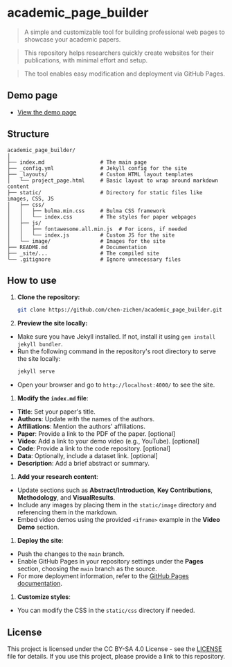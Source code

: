 # academic_page_builder

> A simple and customizable tool for building professional web pages to showcase your academic papers. 

> This repository helps researchers quickly create websites for their publications, with minimal effort and setup.

> The tool enables easy modification and deployment via GitHub Pages.

## Demo page
- [View the demo page](https://chen-zichen.github.io/academic_page_builder/)


## Structure
```
academic_page_builder/
│
├── index.md                  # The main page
├── _config.yml               # Jekyll config for the site
├── _layouts/                 # Custom HTML layout templates
│   └── project_page.html     # Basic layout to wrap around markdown content
├── static/                   # Directory for static files like images, CSS, JS
│   ├── css/
│   │   ├── bulma.min.css     # Bulma CSS framework
│   │   └── index.css         # The styles for paper webpages
│   ├── js/
│   │   ├── fontawesome.all.min.js  # For icons, if needed
│   │   └── index.js          # Custom JS for the site
│   └── image/                # Images for the site
├── README.md                 # Documentation
├── _site/...                 # The compiled site 
└── .gitignore                # Ignore unnecessary files
```

## How to use

1. **Clone the repository:**
   ```bash
   git clone https://github.com/chen-zichen/academic_page_builder.git

2. **Preview the site locally:**
- Make sure you have Jekyll installed. If not, install it using `gem install jekyll bundler`.
- Run the following command in the repository's root directory to serve the site locally:
     ```bash
     jekyll serve
     ```
 - Open your browser and go to `http://localhost:4000/` to see the site.

1. **Modify the `index.md` file**:
- **Title**: Set your paper's title.
- **Authors**: Update with the names of the authors.
- **Affiliations**: Mention the authors' affiliations.
- **Paper**: Provide a link to the PDF of the paper. [optional]
- **Video**: Add a link to your demo video (e.g., YouTube). [optional]
- **Code**: Provide a link to the code repository. [optional]
- **Data**: Optionally, include a dataset link. [optional]
- **Description**: Add a brief abstract or summary.

1. **Add your research content**:
- Update sections such as **Abstract/Introduction**, **Key Contributions**, **Methodology**, and **VisualResults**.
- Include any images by placing them in the `static/image` directory and referencing them in the markdown.
- Embed video demos using the provided `<iframe>` example in the **Video Demo** section.

1. **Deploy the site**:
- Push the changes to the `main` branch.
- Enable GitHub Pages in your repository settings under the **Pages** section, choosing the `main` branch as the source.
- For more deployment information, refer to the [GitHub Pages documentation](https://docs.github.com/en/pages/getting-started-with-github-pages/creating-a-github-pages-site).

1. **Customize styles**:
- You can modify the CSS in the `static/css` directory if needed.

## License
This project is licensed under the CC BY-SA 4.0 License - see the [LICENSE](LICENSE) file for details. If you use this project, please provide a link to this repository. 
